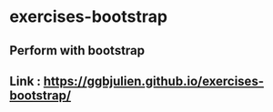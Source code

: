 # exercises-bootstrap

## Perform with bootstrap

## Link : https://ggbjulien.github.io/exercises-bootstrap/
